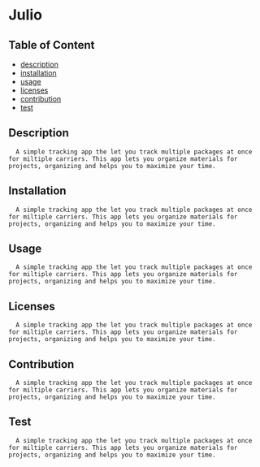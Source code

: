 # Julio
  ## Table of Content
  * [description](#description)
  * [installation](#installation)
  * [usage](#usage)
  * [licenses](#licenses)
  * [contribution](#contribution)
  * [test](#test)

  ## Description
      A simple tracking app the let you track multiple packages at once for miltiple carriers. This app lets you organize materials for projects, organizing and helps you to maximize your time.

  ## Installation
      A simple tracking app the let you track multiple packages at once for miltiple carriers. This app lets you organize materials for projects, organizing and helps you to maximize your time.

  ## Usage
      A simple tracking app the let you track multiple packages at once for miltiple carriers. This app lets you organize materials for projects, organizing and helps you to maximize your time.

  ## Licenses
      A simple tracking app the let you track multiple packages at once for miltiple carriers. This app lets you organize materials for projects, organizing and helps you to maximize your time.
  
  ## Contribution
      A simple tracking app the let you track multiple packages at once for miltiple carriers. This app lets you organize materials for projects, organizing and helps you to maximize your time.

  ## Test
      A simple tracking app the let you track multiple packages at once for miltiple carriers. This app lets you organize materials for projects, organizing and helps you to maximize your time.

